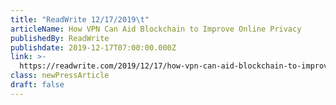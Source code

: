 ```yaml
---
title: "ReadWrite 12/17/2019\t"
articleName: How VPN Can Aid Blockchain to Improve Online Privacy
publishedBy: ReadWrite
publishdate: 2019-12-17T07:00:00.000Z
link: >-
  https://readwrite.com/2019/12/17/how-vpn-can-aid-blockchain-to-improve-online-privacy/
class: newPressArticle
draft: false
---
```


